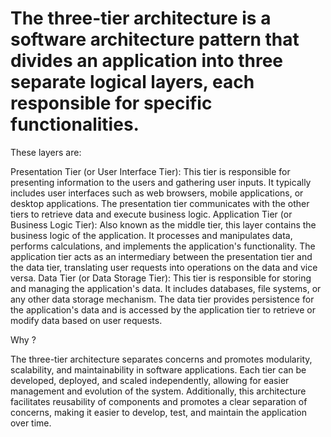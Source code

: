 # The three-tier architecture is a software architecture pattern that divides an application into three separate logical layers, each responsible for specific functionalities. 

These layers are:

Presentation Tier (or User Interface Tier): This tier is responsible for presenting information to the users and gathering user inputs. It typically includes user interfaces such as web browsers, mobile applications, or desktop applications. The presentation tier communicates with the other tiers to retrieve data and execute business logic.
Application Tier (or Business Logic Tier): Also known as the middle tier, this layer contains the business logic of the application. It processes and manipulates data, performs calculations, and implements the application's functionality. The application tier acts as an intermediary between the presentation tier and the data tier, translating user requests into operations on the data and vice versa.
Data Tier (or Data Storage Tier): This tier is responsible for storing and managing the application's data. It includes databases, file systems, or any other data storage mechanism. The data tier provides persistence for the application's data and is accessed by the application tier to retrieve or modify data based on user requests.

Why ? 

The three-tier architecture separates concerns and promotes modularity, scalability, and maintainability in software applications. Each tier can be developed, deployed, and scaled independently, allowing for easier management and evolution of the system. Additionally, this architecture facilitates reusability of components and promotes a clear separation of concerns, making it easier to develop, test, and maintain the application over time.
